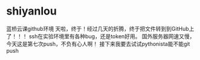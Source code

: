 # shiyanlou
蓝桥云课github环境
天啦，终于！经过几天的折腾，终于把文件转到到GitHub上了！！！
ssh在实验环境里有各种bug，还是token好用。
国外服务器网速又慢，今天这是第七次push，不负有心人啊！
接下来我要去试试pythonista能不能git push
